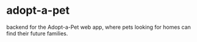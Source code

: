 # adopt-a-pet
 backend for the Adopt-a-Pet web app, where pets looking for homes can find their future families. 
